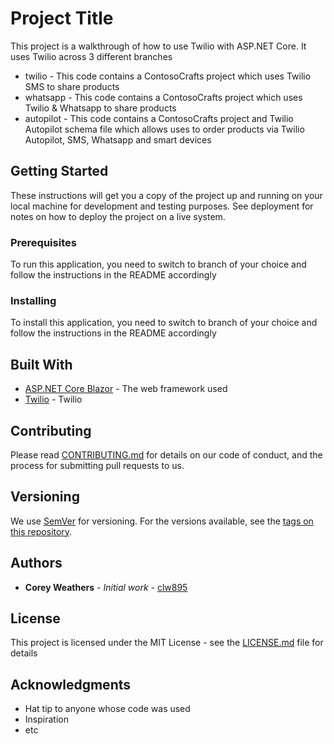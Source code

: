 # Project Title

This project is a walkthrough of how to use Twilio with ASP.NET Core. It uses Twilio across 3 different branches

- twilio - This code contains a ContosoCrafts project which uses Twilio SMS to share products
- whatsapp - This code contains a ContosoCrafts project which uses Twilio & Whatsapp to share products
- autopilot - This code contains a ContosoCrafts project and Twilio Autopilot schema file which allows uses to order products via Twilio Autopilot, SMS, Whatsapp and smart devices

## Getting Started

These instructions will get you a copy of the project up and running on your local machine for development and testing purposes. See deployment for notes on how to deploy the project on a live system.

### Prerequisites

To run this application, you need to switch to branch of your choice and follow the instructions in the README accordingly

### Installing

To install this application, you need to switch to branch of your choice and follow the instructions in the README accordingly

## Built With

* [ASP.NET Core Blazor](https://dotnet.microsoft.com/apps/aspnet/web-apps/blazor) - The web framework used
* [Twilio](https://www.twilio.com/) - Twilio

## Contributing

Please read [CONTRIBUTING.md](https://gist.github.com/PurpleBooth/b24679402957c63ec426) for details on our code of conduct, and the process for submitting pull requests to us.

## Versioning

We use [SemVer](http://semver.org/) for versioning. For the versions available, see the [tags on this repository](https://github.com/your/project/tags). 

## Authors

* **Corey Weathers** - *Initial work* - [clw895](https://github.com/clw895)

## License

This project is licensed under the MIT License - see the [LICENSE.md](LICENSE.md) file for details

## Acknowledgments

* Hat tip to anyone whose code was used
* Inspiration
* etc
